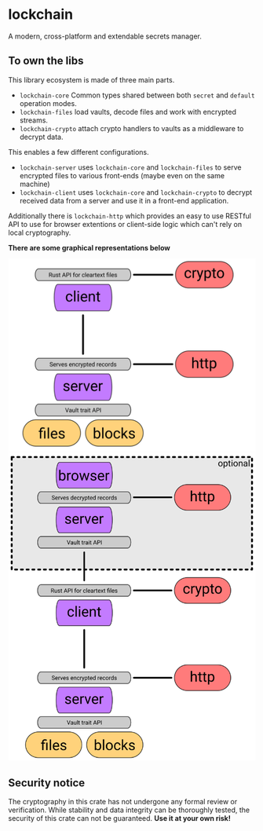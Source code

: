 # lockchain

A modern, cross-platform and extendable secrets manager.

## To own the libs

This library ecosystem is made of three main parts.

 - `lockchain-core` Common types shared between both `secret` and `default` operation modes.
 - `lockchain-files` load vaults, decode files and work with encrypted streams.
 - `lockchain-crypto` attach crypto handlers to vaults as a middleware to decrypt data.

This enables a few different configurations.

- `lockchain-server` uses `lockchain-core` and `lockchain-files` to serve encrypted files to various front-ends (maybe even on the same machine)
- `lockchain-client` uses `lockchain-core` and `lockchain-crypto` to decrypt received data from a server and use it in a front-end application.

Additionally there is `lockchain-http` which provides an easy to use RESTful API to use for browser extentions or client-side logic which can't rely on local cryptography. 

**There are some graphical representations below**

![](./assets/lockchain-simple.png)
![](./assets/lockchain-complete.png)


## Security notice

The cryptography in this crate has not undergone any formal review or verification. While stability and data integrity can be thoroughly tested, the security of this crate can not be guaranteed. **Use it at your own risk!**